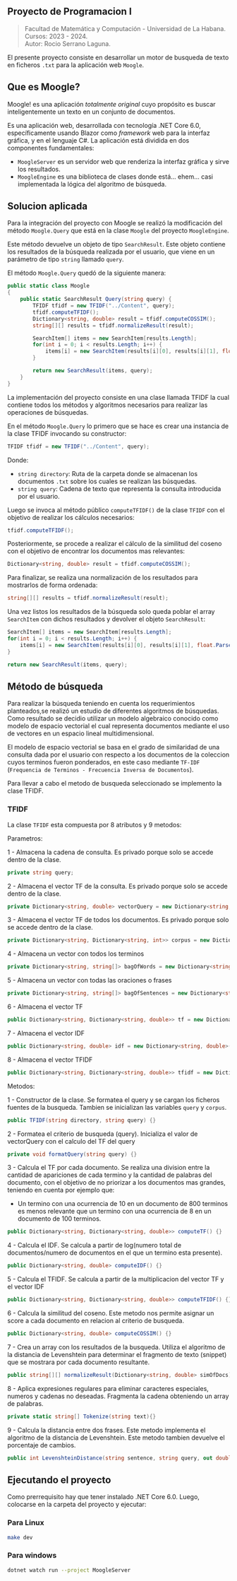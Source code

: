 ## Proyecto de Programacion I
> Facultad de Matemática y Computación - Universidad de La Habana.
> Cursos: 2023 - 2024.  
> Autor: Rocio Serrano Laguna.

El presente proyecto consiste en desarrollar un motor de busqueda de texto en ficheros `.txt` para la aplicación web `Moogle`.

## Que es Moogle?
Moogle! es una aplicación *totalmente original* cuyo propósito es buscar inteligentemente un texto en un conjunto de documentos.

Es una aplicación web, desarrollada con tecnología .NET Core 6.0, específicamente usando Blazor como *framework* web para la interfaz gráfica, y en el lenguaje C#.
La aplicación está dividida en dos componentes fundamentales:

- `MoogleServer` es un servidor web que renderiza la interfaz gráfica y sirve los resultados.
- `MoogleEngine` es una biblioteca de clases donde está... ehem... casi implementada la lógica del algoritmo de búsqueda.

## Solucion aplicada
Para la integración del proyecto con Moogle se realizó la modificación del método `Moogle.Query` que está en la clase `Moogle` del proyecto `MoogleEngine`.

Este método devuelve un objeto de tipo `SearchResult`. Este objeto contiene los resultados de la búsqueda realizada por el usuario, que viene en un parámetro de tipo `string` llamado `query`.

El método `Moogle.Query` quedó de la siguiente manera:

```cs
public static class Moogle
{
    public static SearchResult Query(string query) {
        TFIDF tfidf = new TFIDF("../Content", query);
        tfidf.computeTFIDF();
        Dictionary<string, double> result = tfidf.computeCOSSIM();
        string[][] results = tfidf.normalizeResult(result);

        SearchItem[] items = new SearchItem[results.Length];
        for(int i = 0; i < results.Length; i++) {
            items[i] = new SearchItem(results[i][0], results[i][1], float.Parse(results[i][2]));
        }

        return new SearchResult(items, query);
    }
}
```
La implementación del proyecto consiste en una clase llamada TFIDF la cual contiene todos los métodos y algoritmos necesarios para realizar las operaciones de búsquedas.

En el método `Moogle.Query` lo primero que se hace es crear una instancia de la clase TFIDF invocando su constructor:
```cs
TFIDF tfidf = new TFIDF("../Content", query);
```
Donde:

- `string directory`: Ruta de la carpeta donde se almacenan los documentos `.txt` sobre los cuales se realizan las búsquedas.
- `string query`: Cadena de texto que representa la consulta introducida por el usuario.

Luego se invoca al método público `computeTFIDF()` de la clase `TFIDF` con el objetivo de realizar los cálculos necesarios:
```cs
tfidf.computeTFIDF();
```

Posteriormente, se procede a realizar el cálculo de la similitud del coseno con el objetivo de encontrar los documentos mas relevantes:
```cs
Dictionary<string, double> result = tfidf.computeCOSSIM();
```

Para finalizar, se realiza una normalización de los resultados para mostrarlos de forma ordenada:
```cs
string[][] results = tfidf.normalizeResult(result);
```

Una vez listos los resultados de la búsqueda solo queda poblar el array `SearchItem` con dichos resultados y devolver el objeto `SearchResult`:
```cs
SearchItem[] items = new SearchItem[results.Length];
for(int i = 0; i < results.Length; i++) {
    items[i] = new SearchItem(results[i][0], results[i][1], float.Parse(results[i][2]));
}

return new SearchResult(items, query);
```

## Método de búsqueda
Para realizar la búsqueda teniendo en cuenta los requerimientos planteados,se realizó un estudio de  diferentes algoritmos de búsquedas. Como resultado se decidio utilizar un modelo algebraico conocido como modelo de espacio vectorial el cual representa documentos mediante el uso de vectores en un espacio lineal multidimensional.

El modelo de espacio vectorial se basa en el grado de similaridad de una consulta dada por el usuario con respecto a los documentos de la coleccion cuyos terminos fueron ponderados, en este caso mediante `TF-IDF` (`Frequencia de Terminos - Frecuencia Inversa de Documentos`).

Para llevar a cabo el metodo de busqueda seleccionado se implemento la clase TFIDF.

### TFIDF
La clase `TFIDF` esta compuesta por 8 atributos y 9 metodos:

Parametros:

1 - Almacena la cadena de consulta. Es privado porque solo se accede dentro de la clase.
```cs
private string query;
```
2 - Almacena el vector TF de la consulta. Es privado porque solo se accede dentro de la clase. 
```cs
private Dictionary<string, double> vectorQuery = new Dictionary<string, double>{};
```
3 - Almacena el vector TF de todos los documentos. Es privado porque solo se accede dentro de la clase.
```cs
private Dictionary<string, Dictionary<string, int>> corpus = new Dictionary<string, Dictionary<string, int>>{};
```
4 - Almacena un vector con todos los terminos
```cs
private Dictionary<string, string[]> bagOfWords = new Dictionary<string, string[]>{};
```
5 - Almacena un vector con todas las oraciones o frases
```cs
private Dictionary<string, string[]> bagOfSentences = new Dictionary<string, string[]>{};
```
6 - Almacena el vector TF
```cs
public Dictionary<string, Dictionary<string, double>> tf = new Dictionary<string, Dictionary<string, double>>{};
```
7 - Almacena el vector IDF
```cs
public Dictionary<string, double> idf = new Dictionary<string, double>();
```
8 - Almacena el vector TFIDF
```cs
public Dictionary<string, Dictionary<string, double>> tfidf = new Dictionary<string, Dictionary<string, double>>{};
```
Metodos:

1 - Constructor de la clase. Se formatea el query y se cargan los ficheros fuentes de la busqueda. Tambien se inicializan las variables `query` y `corpus`.
```cs
public TFIDF(string directory, string query) {}
```
2 - Formatea el criterio de busqueda (query). Inicializa el valor de vectorQuery con el calculo del TF del query
```cs
private void formatQuery(string query) {}
```
3 - Calcula el TF por cada documento. Se realiza una division entre la cantidad de apariciones de cada termino y la cantidad de palabras del documento, con el objetivo de no priorizar a los documentos mas grandes, teniendo en cuenta por ejemplo que:
- Un termino con una ocurrencia de 10 en un documento de 800 terminos es menos relevante que un termino con una ocurrencia de 8 en un documento de 100 terminos.
```cs
public Dictionary<string, Dictionary<string, double>> computeTF() {}
```
4 - Calcula el IDF. Se calcula a partir de log(numero total de documentos/numero de documentos en el que un termino esta presente).
```cs
public Dictionary<string, double> computeIDF() {}
```
5 - Calcula el TFIDF. Se calcula a partir de la multiplicacion del vector TF y el vector IDF
```cs
public Dictionary<string, Dictionary<string, double>> computeTFIDF() {}
```
6 - Calcula la similitud del coseno. Este metodo nos permite asignar un score a cada documento en relacion al criterio de busqueda.
```cs
public Dictionary<string, double> computeCOSSIM() {}
```
7 - Crea un array con los resultados de la busqueda. Utiliza el algoritmo de la distancia de Levenshtein para determinar el fragmento de texto (snippet) que se mostrara por cada documento resultante.
```cs
public string[][] normalizeResult(Dictionary<string, double> simOfDocs) {}
```
8 - Aplica expresiones regulares para eliminar caracteres especiales, numeros y cadenas no deseadas. Fragmenta la cadena obteniendo un array de palabras.
```cs
private static string[] Tokenize(string text){}
```
9 - Calcula la distancia entre dos frases. Este metodo implementa el algoritmo de la distancia de Levenshtein. Este metodo tambien devuelve el porcentaje de cambios.
```cs
public int LevenshteinDistance(string sentence, string query, out double percent){}
```

## Ejecutando el proyecto

Como prerrequisito hay que tener instalado .NET Core 6.0. Luego, colocarse en la carpeta del proyecto y ejecutar:

### Para Linux
```bash
make dev
```
### Para windows
```bash
dotnet watch run --project MoogleServer
```
